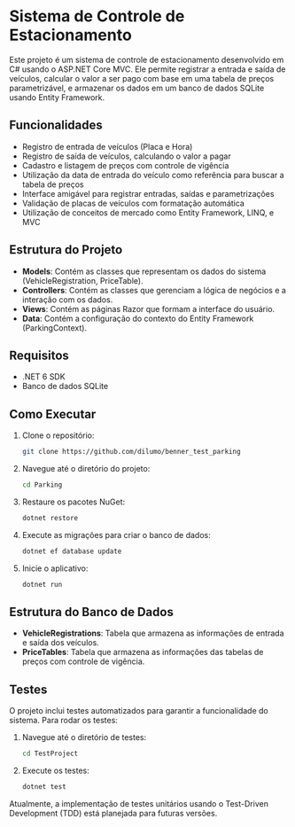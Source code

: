 # Sistema de Controle de Estacionamento

Este projeto é um sistema de controle de estacionamento desenvolvido em C# usando o ASP.NET Core MVC. Ele permite registrar a entrada e saída de veículos, calcular o valor a ser pago com base em uma tabela de preços parametrizável, e armazenar os dados em um banco de dados SQLite usando Entity Framework.

## Funcionalidades

- Registro de entrada de veículos (Placa e Hora)
- Registro de saída de veículos, calculando o valor a pagar
- Cadastro e listagem de preços com controle de vigência
- Utilização da data de entrada do veículo como referência para buscar a tabela de preços
- Interface amigável para registrar entradas, saídas e parametrizações
- Validação de placas de veículos com formatação automática
- Utilização de conceitos de mercado como Entity Framework, LINQ, e MVC

## Estrutura do Projeto

- **Models**: Contém as classes que representam os dados do sistema (VehicleRegistration, PriceTable).
- **Controllers**: Contém as classes que gerenciam a lógica de negócios e a interação com os dados.
- **Views**: Contém as páginas Razor que formam a interface do usuário.
- **Data**: Contém a configuração do contexto do Entity Framework (ParkingContext).

## Requisitos

- .NET 6 SDK
- Banco de dados SQLite

## Como Executar

1. Clone o repositório:
   ```bash
   git clone https://github.com/dilumo/benner_test_parking
   ```
2. Navegue até o diretório do projeto:
   ```bash
   cd Parking
   ```
3. Restaure os pacotes NuGet:
   ```bash
   dotnet restore
   ```
4. Execute as migrações para criar o banco de dados:
   ```bash
   dotnet ef database update
   ```
5. Inicie o aplicativo:
   ```bash
   dotnet run
   ```

## Estrutura do Banco de Dados

- **VehicleRegistrations**: Tabela que armazena as informações de entrada e saída dos veículos.
- **PriceTables**: Tabela que armazena as informações das tabelas de preços com controle de vigência.

## Testes

O projeto inclui testes automatizados para garantir a funcionalidade do sistema. Para rodar os testes:

1. Navegue até o diretório de testes:
   ```bash
   cd TestProject
   ```
2. Execute os testes:
   ```bash
   dotnet test
   ```

Atualmente, a implementação de testes unitários usando o Test-Driven Development (TDD) está planejada para futuras versões.



